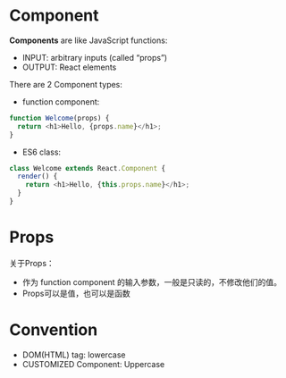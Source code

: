 # Component

**Components** are like JavaScript functions:

- INPUT: arbitrary inputs (called “props”)
- OUTPUT: React elements

There are 2 Component types:

- function component:

```js
function Welcome(props) {
  return <h1>Hello, {props.name}</h1>;
}
```

- ES6 class:

```js
class Welcome extends React.Component {
  render() {
    return <h1>Hello, {this.props.name}</h1>;
  }
}
```

# Props

关于Props：
- 作为 function component 的输入参数，一般是只读的，不修改他们的值。
- Props可以是值，也可以是函数

# Convention

- DOM(HTML) tag: lowercase <div />
- CUSTOMIZED Component: Uppercase <Welcome />
